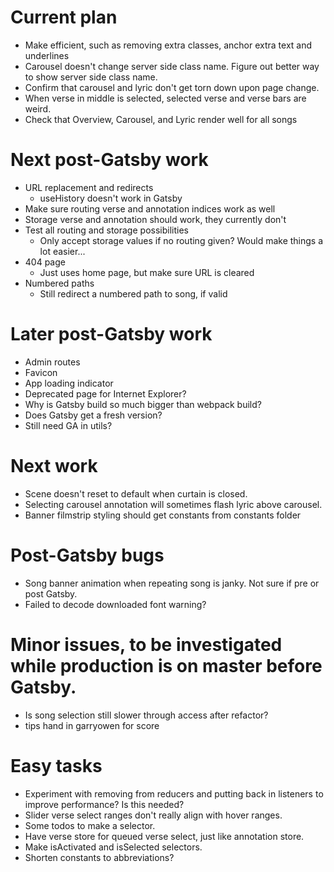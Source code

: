 # Current plan
* Make efficient, such as removing extra classes, anchor extra text and underlines
* Carousel doesn't change server side class name. Figure out better way to show server side class name.
* Confirm that carousel and lyric don't get torn down upon page change.
* When verse in middle is selected, selected verse and verse bars are weird.
* Check that Overview, Carousel, and Lyric render well for all songs

# Next post-Gatsby work
* URL replacement and redirects
    * useHistory doesn't work in Gatsby
* Make sure routing verse and annotation indices work as well
* Storage verse and annotation should work, they currently don't
* Test all routing and storage possibilities
    * Only accept storage values if no routing given? Would make things a lot easier...
* 404 page
    * Just uses home page, but make sure URL is cleared
* Numbered paths
    * Still redirect a numbered path to song, if valid

# Later post-Gatsby work
* Admin routes
* Favicon
* App loading indicator
* Deprecated page for Internet Explorer?
* Why is Gatsby build so much bigger than webpack build?
* Does Gatsby get a fresh version?
* Still need GA in utils?

# Next work
* Scene doesn't reset to default when curtain is closed.
* Selecting carousel annotation will sometimes flash lyric above carousel.
* Banner filmstrip styling should get constants from constants folder

# Post-Gatsby bugs
* Song banner animation when repeating song is janky. Not sure if pre or post Gatsby.
* Failed to decode downloaded font warning?

# Minor issues, to be investigated while production is on master before Gatsby.
* Is song selection still slower through access after refactor?
* tips hand in garryowen for score

# Easy tasks
* Experiment with removing from reducers and putting back in listeners to improve performance? Is this needed?
* Slider verse select ranges don't really align with hover ranges.
* Some todos to make a selector.
* Have verse store for queued verse select, just like annotation store.
* Make isActivated and isSelected selectors.
* Shorten constants to abbreviations?
